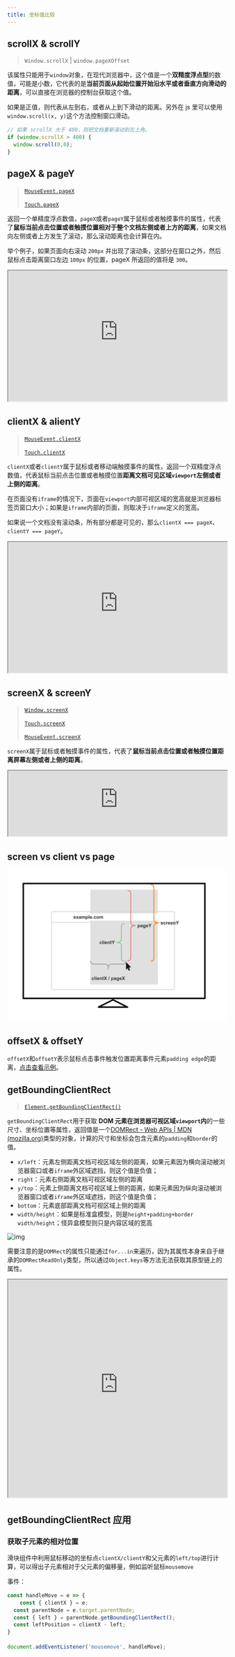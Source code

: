```yaml
---
title: 坐标值比较
---
```


## scrollX & scrollY

> `Window.scrollX` | `window.pageXOffset`

该属性只能用于`window`对象，在现代浏览器中，这个值是一个**双精度浮点型**的数值，可能是小数，它代表的是**当前页面从起始位置开始沿水平或者垂直方向滑动的距离**，可以直接在浏览器的控制台获取这个值。

如果是正值，则代表从左到右，或者从上到下滑动的距离。另外在 js 里可以使用`window.scroll(x, y)`这个方法控制窗口滑动。

```js
// 如果 scrollX 大于 400，则把文档重新滚动到左上角。
if (window.scrollX > 400) {
  window.scroll(0,0);
}
```

## pageX & pageY

> [`MouseEvent.pageX`](https://developer.mozilla.org/en-US/docs/Web/API/MouseEvent/pageX)
>
> [`Touch.pageX`](https://developer.mozilla.org/en-US/docs/Web/API/Touch/pageX)

返回一个单精度浮点数值，`pageX`或者`pageY`属于鼠标或者触摸事件的属性，代表了**鼠标当前点击位置或者触摸位置相对于整个文档左侧或者上方的距离**，如果文档向左侧或者上方发生了滚动，那么滚动距离也会计算在内。

举个例子，如果页面向右滚动 `200px` 并出现了滚动条，这部分在窗口之外，然后鼠标点击距离窗口左边 `100px` 的位置，pageX 所返回的值将是 `300`。

<iframe width="100%" height="300" src="https://yari-demos.prod.mdn.mozit.cloud/en-US/docs/Web/API/MouseEvent/pageX/_sample_.Showing_the_mouse_position_relative_to_page_origin.html" loading="lazy"></iframe>

## clientX & alientY

> [`MouseEvent.clientX`](https://developer.mozilla.org/en-US/docs/Web/API/MouseEvent/clientX)
>
> [`Touch.clientX`](https://developer.mozilla.org/zh-CN/docs/Web/API/Touch/clientX)

`clientX`或者`clientY`属于鼠标或者移动端触摸事件的属性，返回一个双精度浮点数值，代表鼠标当前点击位置或者触摸位置**距离文档可见区域`viewport`左侧或者上侧的距离**。

在页面没有`iframe`的情况下，页面在`viewport`内部可视区域的宽高就是浏览器标签页窗口大小；如果是`iframe`内部的页面，则取决于`iframe`定义的宽高。

如果说一个文档没有滚动条，所有部分都是可见的，那么`clientX === pageX`、`clientY === pageY`。

<iframe src="https://yari-demos.prod.mdn.mozit.cloud/en-US/docs/Web/API/MouseEvent/clientX/_sample_.example.html" style={{ background: "#fff" }} height="300px" width="100%" loading="lazy"></iframe>

## screenX & screenY

> [`Window.screenX`](https://developer.mozilla.org/en-US/docs/Web/API/Window/screenX)
>
> [`Touch.screenX`](https://developer.mozilla.org/en-US/docs/Web/API/Touch/screenX)
>
> [`MouseEvent.screenX`](https://developer.mozilla.org/en-US/docs/web/api/mouseevent/screenx)

`screenX`属于鼠标或者触摸事件的属性，代表了**鼠标当前点击位置或者触摸位置距离屏幕左侧或者上侧的距离**。

<iframe width="100%" src="https://yari-demos.prod.mdn.mozit.cloud/en-US/docs/Web/API/MouseEvent/screenX/_sample_.Example.html" style={{ background: "#fff" }}  loading="lazy"></iframe>

## screen vs client vs page

![image-20220802143204064](../../../public/images/image-20220802143204064.png)

## offsetX & offsetY

`offsetX`和`offsetY`表示鼠标点击事件触发位置距离事件元素`padding edge`的距离，[点击查看示例](https://www.w3schools.com/jsref/tryit.asp?filename=tryjsref_event_mouse_offsetx)。

## getBoundingClientRect

> [`Element.getBoundingClientRect()`](https://developer.mozilla.org/en-US/docs/Web/API/Element/getBoundingClientRect)

`getBoundingClientRect`用于获取 **DOM 元素在浏览器可视区域`viewport`内**的一些尺寸、坐标位置等属性，返回值是一个[DOMRect - Web APIs | MDN (mozilla.org)](https://developer.mozilla.org/en-US/docs/Web/API/DOMRect)类型的对象，计算的尺寸和坐标会包含元素的`padding`和`border`的值。

- `x/left`：元素左侧距离文档可视区域左侧的距离，如果元素因为横向滚动被浏览器窗口或者`iframe`外区域遮挡，则这个值是负值；
- `right`：元素右侧距离文档可视区域左侧的距离
- `y/top`：元素上侧距离文档可视区域上侧的距离，如果元素因为纵向滚动被浏览器窗口或者`iframe`外区域遮挡，则这个值是负值；
- `bottom`：元素底部距离文档可视区域上侧的距离
- `width/height`：如果是标准盒模型，则是`height+padding+border width/height`；怪异盒模型则只是内容区域的宽高

![img](../../../public/images/element-box-diagram.png)

需要注意的是`DOMRect`的属性只能通过`for...in`来遍历，因为其属性本身来自于继承的`DOMRectReadOnly`类型，所以通过`Object.keys`等方法无法获取其原型链上的属性。

<iframe width="100%" height="500" style={{ background: "#fff" }}  src="https://yari-demos.prod.mdn.mozit.cloud/en-US/docs/Web/API/Element/getBoundingClientRect/_sample_.Scrolling.html" loading="lazy"></iframe>

## getBoundingClientRect 应用

### 获取子元素的相对位置

滑块组件中利用鼠标移动的坐标点`clientX/clientY`和父元素的`left/top`进行计算，可以得出子元素相对于父元素的偏移量，例如监听鼠标`mousemove`

事件：

```js
const handleMove = e => {
	const { clientX } = e;
  const parentNode = e.target.parentNode;
  const { left } = parentNode.getBoundingClientRect();
  const leftPosition = clientX - left;
}

document.addEventListener('mousemove', handleMove);
```

